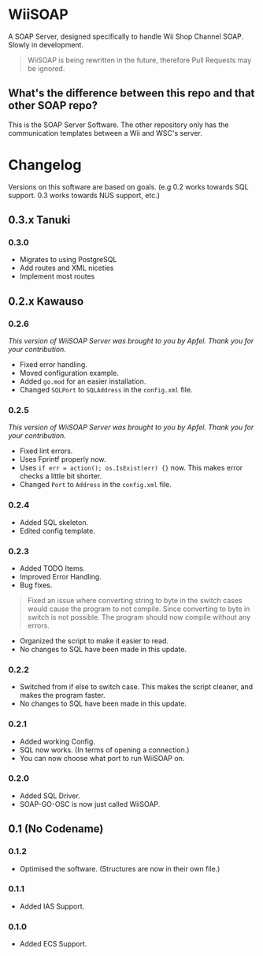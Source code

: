 # WiiSOAP
A SOAP Server, designed specifically to handle Wii Shop Channel SOAP. Slowly in development.
> WiiSOAP is being rewritten in the future, therefore Pull Requests may be ignored.

## What's the difference between this repo and that other SOAP repo?
This is the SOAP Server Software. The other repository only has the communication templates between a Wii and WSC's server.

# Changelog
Versions on this software are based on goals. (e.g 0.2 works towards SQL support. 0.3 works towards NUS support, etc.)

## 0.3.x Tanuki
### 0.3.0
- Migrates to using PostgreSQL
- Add routes and XML niceties
- Implement most routes

## 0.2.x Kawauso
### 0.2.6
*This version of WiiSOAP Server was brought to you by Apfel. Thank you for your contribution.*
- Fixed error handling.
- Moved configuration example.
- Added `go.mod` for an easier installation.
- Changed `SQLPort` to `SQLAddress` in the `config.xml` file.
### 0.2.5
*This version of WiiSOAP Server was brought to you by Apfel. Thank you for your contribution.*
- Fixed lint errors.
- Uses Fprintf properly now.
- Uses `if err = action(); os.IsExist(err) {}` now. This makes error checks a little bit shorter.
- Changed `Port` to `Address` in the `config.xml` file.
### 0.2.4
- Added SQL skeleton.
- Edited config template.
### 0.2.3
- Added TODO Items.
- Improved Error Handling.
- Bug fixes.
> Fixed an issue where converting string to byte in the switch cases would cause the program to not compile. Since converting to byte in switch is not possible. The program should now compile without any errors.
- Organized the script to make it easier to read.
- No changes to SQL have been made in this update.
### 0.2.2
- Switched from if else to switch case. This makes the script cleaner, and makes the program faster.
- No changes to SQL have been made in this update.
### 0.2.1
- Added working Config.
- SQL now works. (In terms of opening a connection.)
- You can now choose what port to run WiiSOAP on.
### 0.2.0
- Added SQL Driver.
- SOAP-GO-OSC is now just called WiiSOAP.

## 0.1 (No Codename)
### 0.1.2
- Optimised the software. (Structures are now in their own file.)
### 0.1.1
- Added IAS Support.
### 0.1.0
- Added ECS Support.
